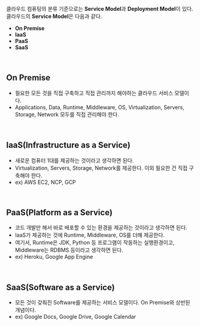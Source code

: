 클라우드 컴퓨팅의 분류 기준으로는 **Service Model**과 **Deployment Model**이 있다.   
클라우드의 **Service Model**은 다음과 같다.
- **On Premise**
- **IaaS**
- **PaaS**
- **SaaS**

<br>

## On Premise
- 필요한 모든 것을 직접 구축하고 직접 관리까지 해야하는 클라우드 서비스 모델이다.   
- Applications, Data, Runtime, Middleware, OS, Virtualization, Servers, Storage, Network 모두를 직접 관리해야 한다.

<br>

## IaaS(Infrastructure as a Service)
- 새로운 컴퓨터 1대를 제공하는 것이라고 생각하면 된다.   
- Virtualization, Servers, Storage, Network를 제공한다. 이외 필요한 건 직접 구축해야 한다.   
- ex) AWS EC2, NCP, GCP

<br>

## PaaS(Platform as a Service)
- 코드 개발만 해서 바로 배포할 수 있는 환경을 제공하는 것이라고 생각하면 된다.   
- IaaS가 제공하는 것에 Runtime, Middleware, OS를 더해 제공한다.   
- 여기서, Runtime은 JDK, Python 등 프로그램이 작동하는 실행환경이고, Middleware는 RDBMS 등이라고 생각하면 된다.   
- ex) Heroku, Google App Engine

<br>

## SaaS(Software as a Service)
- 모든 것이 갖춰진 Software를 제공하는 서비스 모델이다. On Premise와 상반된 개념이다.   
- ex) Google Docs, Google Drive, Google Calendar
